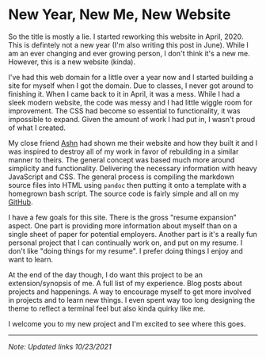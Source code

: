 # New Year, New Me, New Website

So the title is mostly a lie. I started reworking this website in April, 2020.
This is defintely not a new year (I'm also writing this post in June). While I 
am an ever changing and ever growing person, I don't think it's a new me. However,
this is a new website (kinda). 

I've had this web domain for a little over a year now and I started building a
site for myself when I got the domain. Due to classes, I never got around to 
finishing it. When I came back to it in April, it was a mess. While I had a sleek
modern website, the code was messy and I had little wiggle room for improvement.
The CSS had become so essential to functionality, it was impossible to expand.
Given the amount of work I had put in, I wasn't proud of what I created. 

My close friend [Ashn](https://ashn.dev) had shown me their website and how they 
built it and
I was inspired to destroy all of my work in favor of rebuilding in a similar 
manner to theirs.
The general concept was based much more around simplicity and functionality.
Delivering the necessary information with heavy JavaScript and CSS. The general
process is compiling the markdown source files into HTML using `pandoc` then
putting it onto a template with a homegrown bash script. The source code is 
fairly simple and all on my [GitHub](https://github.com/charlieroses/charlieroses).

I have a few goals for this site. There is the gross "resume expansion" aspect.
One part is providing more information about myself than on a single sheet of 
paper for potential employers. Another part is it's a really fun personal project
that I can continually work on, and put on my resume. I don't like "doing things
for my resume". I prefer doing things I enjoy and want to learn.

At the end of the day though, I do want this project to be an extension/synopsis
of me. A full list of my experience. Blog posts about projects and happenings.
A way to encourage myself to get more involved in projects and to learn new things.
I even spent way too long designing the theme to reflect a terminal feel but also
kinda quirky like me.

I welcome you to my new project and I'm excited to see where this goes.

---

_Note: Updated links 10/23/2021_
